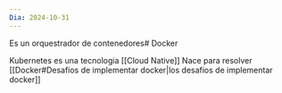 ```yaml
---
Dia: 2024-10-31
---
```

Es un orquestrador de contenedores# Docker

Kubernetes es una tecnologia [[Cloud Native]]
Nace para resolver [[Docker#Desafios de implementar docker|los desafios de implementar docker]]

